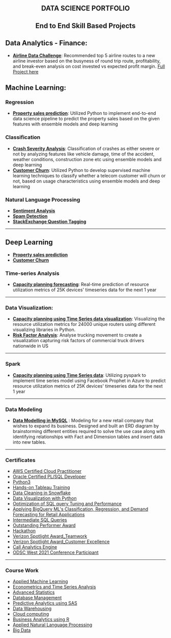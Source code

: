 <h2 align='center'>  DATA SCIENCE PORTFOLIO  </h2>

<h2 align='center'> End to End Skill Based Projects  </h2>



## Data Analytics - Finance:  
* __[Airline Data Challenge](https://user-images.githubusercontent.com/76837847/257948828-8bbad997-4dab-4598-a02f-f6c61b711931.mp4)__: Recommended top 5 airline routes to a new airline investor based on the busyness of round trip route, profitability, and break-even analysis on cost invested vs expected profit margin. [Full Project here](https://github.com/ArulAuror/Data-Science-Portfolio/tree/main/Finance%20Analytics/Air%20Routes%20Data%20Challenge)
<!--https://docs.google.com/presentation/d/e/2PACX-1vT3vwjmlPIT4o9uESFjccOzPn426MkCBX1iHqR643kUTbh12ojBaYGNfz4qAowQWA/pub?start=true&loop=true&delayms=1000-->

## Machine Learning:
### Regression
* __[Property sales prediction](https://github.com/ArulAuror/Data-Science-Portfolio/tree/main/Regression%20ML%20Models/Property%20Sales%20Prediction)__: Utilized Python to implement end-to-end data science pipeline to predict the property sales based on the given features with ensemble models and deep learning

### Classification 
* __[Crash Severity Analysis](https://github.com/ArulAuror/Data-Science-Portfolio/tree/main/Classification%20ML%20Models/Crash%20Severity%20Analysis)__: Classification of crashes as either severe or not by analyzing features like vehicle damage, time of the accident, weather conditions, construction zone etc  using ensemble models and deep learning
* __[Customer Churn](https://github.com/ArulAuror/Data-Science-Portfolio/tree/main/Classification%20ML%20Models/Customer%20Churn)__: Utilized Python to develop supervised machine learning techniques to classify whether a telecom customer will churn or not, based on usage characteristics  using ensemble models and deep learning


### Natural Language Processing 
* __[Sentiment Analysis](https://github.com/youssefHosni/Data-Science-Portofolio/tree/main/Natural_Language_processing/Sentiment-analysis)__
* __[Spam Detection]()__ 
* __[StackExchange Question Tagging]()__  
---

## Deep Learning 
* __[Property sales prediction](https://github.com/ArulAuror/Data-Science-Portfolio/tree/main/Regression%20ML%20Models/Property%20Sales%20Prediction)__
* __[Customer Churn](https://github.com/ArulAuror/Data-Science-Portfolio/tree/main/Classification%20ML%20Models/Customer%20Churn)__

### Time-series Analysis
* __[Capacity planning forecasting](https://github.com/youssefHosni/Data-Science-Portofolio/tree/main/time-series-analysis/Power-consumption-forecasting)__: Real-time prediction of resource utilization metrics of 25K devices' timeseries data for  the next 1 year
---

### Data Visualization:
* __[Capacity planning using Time Series data visualization](https://www.novypro.com/project/capacity-planning-using-time-series-power-bi)__: Visualizing the resource utilization metrics for 24000 unique routers using different visualizing libraries in Python.
*  __[Risk Factor Analysis](https://www.novypro.com/project/risk-factor-analyis)__: Analyse trucking movement to create a visualization capturing risk factors of commercial truck drivers nationwide in US
---

### Spark
* __[Capacity planning using Time Series data]()__: Utilizing pyspark to implement time series model using Facebook Prophet in Azure to predict resource utilization metrics of 25K devices' timeseries data for  the next 1 year
---

### Data Modeling 
* __[Data Modelling in MySQL](https://github.com/ArulAuror/Data-Science-Portfolio/tree/main/Data%20Modelling%20in%20MySQL)__ : Modeling for a new retail company that wishes to expand its business. Designed and built an ERD diagram by brainstorming different entities required to solve the use case along with identifying relationships with Fact and Dimension tables and insert data into new tables.
---

### Certificates 

* [AWS Certified Cloud Practitioner](https://www.credly.com/badges/18180e69-3dee-4ec5-8d45-4ff140bb3c53)
* [Oracle Certified PL/SQL Developer](https://www.credly.com/badges/892296be-af8c-4b3a-89fe-b0b3a4f305d7/public_url)  
* [Python3](https://courses.learncodeonline.in/learn/certificate/463898-12062)
* [Hands-on Tableau Training]()
* [Data Cleaning in Snowflake](https://www.coursera.org/account/accomplishments/certificate/S8WV3ASPA54F)
* [Data Visualization with Python]() 
* [Optimization of SQL query Tuning and Performance]()
* [Applying BigQuery ML's Classification, Regression, and Demand Forecasting for Retail Applications]()
* [Intermediate SQL Queries](https://www.datacamp.com/completed/statement-of-accomplishment/course/15730c44270e3df3e900efe75e68c142163a7a5e)
* [Outstanding Performer Award](https://drive.google.com/file/d/1JrjqvALDtc3Q7lIOuPbzzPT7IJ-tFjUx/view?usp=drive_link)
* [Hackathon](https://drive.google.com/file/d/1ocMwqoudB7LkkAPiwtqja9wNd0iLaFbO/view?usp=drive_link)
* [Verizon Spotlight Award_Teamwork](https://drive.google.com/file/d/1hfoXySWvLT-Ta9yd_R4ips0N-fgAuHTg/view?usp=drive_link)
* [Verizon Spotlight Award_Customer Excellence]()
* [Call Analytics Engine](https://drive.google.com/file/d/1SMVRMNlNl99ck36hl9cZFmXSKeiQlSN9/view?usp=drive_link)
* [ODSC West 2021 Conference Participant]()
---

### Course Work
* [Applied Machine Learning]()
* [Econometrics and Time Series Analysis]()
* [Advanced Statistics]()
* [Database Management]()
* [Predictive Analytics using SAS]()
* [Data Warehousing]()
* [Cloud computing]()
* [Business Analytics using R]()
* [Applied Natural Language Processing]()
* [Big Data]()
